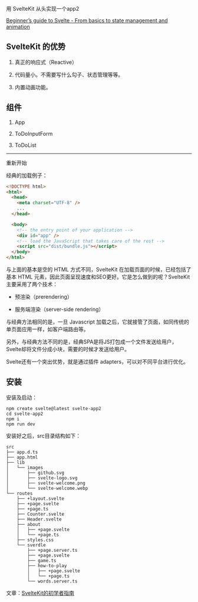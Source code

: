 
用 SvelteKit 从头实现一个app2

[Beginner’s guide to Svelte - From basics to state management and animation](https://www.twilio.com/blog/all-you-need-to-know-svelte)


## SvelteKit 的优势

1. 真正的响应式（Reactive）

2. 代码量小。不需要写什么勾子、状态管理等等。

3. 内置动画功能。


## 组件

1. App

2. ToDoInputForm

3. ToDoList





---------------------

重新开始

经典的加载例子：

```html
<!DOCTYPE html>
<html>
  <head>
    <meta charset="UTF-8" />
    ...
  </head>

  <body>
    <!-- the entry point of your application -->
    <div id="app" />
    <!-- load the JavaScript that takes care of the rest -->
    <script src="dist/bundle.js"></script>
  </body>
</html>
```

与上面的基本是空的 HTML 方式不同，SvelteKit 在加载页面的时候，已经包括了基本 HTML 元素，因此页面呈现速度和SEO更好。它是怎么做到的呢？SvelteKit 主要采用了两个技术：

- 预渲染（prerendering）

- 服务端渲染（server-side rendering）

与经典方法相同的是，一旦 Javascript 加载之后，它就接管了页面，如同传统的单页面应用一样，如客户端路由等。

另外，与经典方法不同的是，经典SPA是将JS打包成一个文件发送给用户，Svelte却将文件分成小块，需要的时候才发送给用户。

Svelte还有一个突出优势，就是通过插件 adapters，可以对不同平台进行优化。


## 安装

安装及启动：

    npm create svelte@latest svelte-app2
    cd svelte-app2
    npm i
    npm run dev

安装好之后，src目录结构如下：

```
src
├── app.d.ts
├── app.html
├── lib
│   └── images
│       ├── github.svg
│       ├── svelte-logo.svg
│       ├── svelte-welcome.png
│       └── svelte-welcome.webp
└── routes
    ├── +layout.svelte
    ├── +page.svelte
    ├── +page.ts
    ├── Counter.svelte
    ├── Header.svelte
    ├── about
    │   ├── +page.svelte
    │   └── +page.ts
    ├── styles.css
    └── sverdle
        ├── +page.server.ts
        ├── +page.svelte
        ├── game.ts
        ├── how-to-play
        │   ├── +page.svelte
        │   └── +page.ts
        └── words.server.ts
```


文章：[SvelteKit的初学者指南](https://juejin.cn/post/7111539572093222943)


